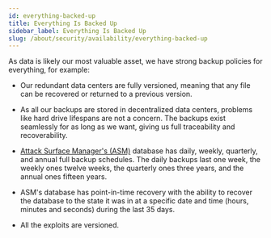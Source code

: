 ```yaml
---
id: everything-backed-up
title: Everything Is Backed Up
sidebar_label: Everything Is Backed Up
slug: /about/security/availability/everything-backed-up
---
```


As data is likely our most valuable asset,
we have strong backup policies for everything,
for example:

- Our redundant data centers are fully versioned,
  meaning that any file can be recovered
  or returned to a previous version.

- As all our backups are stored
  in decentralized data centers,
  problems like hard drive lifespans
  are not a concern.
  The backups exist seamlessly
  for as long as we want,
  giving us full traceability
  and recoverability.

- [Attack Surface Manager's (ASM)](https://app.fluidattacks.com/)
  database has daily, weekly, quarterly,
  and annual full backup schedules.
  The daily backups last one week,
  the weekly ones twelve weeks,
  the quarterly ones three years,
  and the annual ones fifteen years.

- ASM's database has point-in-time recovery
  with the ability to recover the database
  to the state it was in at a specific date and time
  (hours, minutes and seconds)
  during the last 35 days.

- All the exploits are versioned.
